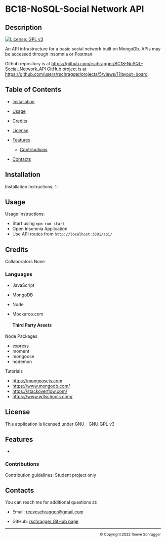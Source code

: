 # BC18-NoSQL-Social Network API

  ## Description
  
  [![License: GPL v3](https://img.shields.io/badge/License-GPLv3-blue.svg)](https://www.gnu.org/licenses/gpl-3.0)
  
  An API infrastructure for a basic social network built on MongoDb. APIs may be accessed through Insomnia or Postman

  Github repository is at https://github.com/rschragger/BC18-NoSQL-Social_Network_API
  GitHub project is at https://github.com/users/rschragger/projects/5/views/1?layout=board

  
  ## Table of Contents
  
  - [Installation](#installation)
  - [Usage](#usage)
  - [Credits](#credits)
  - [License](#license)
  - [Features](#features)
      - [Contributions](#contributions)
 
 - [Contacts](#contacts)
  
  ## Installation
   
  Installation Instructions: 1.
  
  ## Usage
   
  Usage Instructions:
- Start using `npm run start`
- Open Insomnia Application
-  Use API routes from `http://localhost:3001/api/`
</p>
  
  ## Credits
   
  Collaborators None

   ### Languages

- JavaScript
- MongoDB
- Node
- Mockaroo.com
  
  #### Third Party Assets
Node Packages
  - express
  -  moment
 - mongoose
  - nodemon
  
  Tutorials
- https://mongoosejs.com
- https://www.mongodb.com/
- https://stackoverflow.com/
- https://www.w3schools.com/

</p>
  
  ## License
   
  This application is licensed under GNU - GNU GPL v3 
  
  ## Features
   
-  
</p>
  
  ### Contributions
   
  Contribution guidelines: Student project only
  
   
  
  ## Contacts
   
  You can reach me for additional questions at:
  - Email: [reeveschragger@gmail.com](mailto:reeveschragger@gmail.com)

  - GitHub: [rschragger GitHub page](https://github.com/rschragger)

  
  <div class="footer" style="text-align:right; font-size:smaller"><hr>
  &copy; Copyright 2022 Reeve Schragger
</div>  